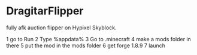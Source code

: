 # DragitarFlipper
fully afk auction flipper on Hypixel Skyblock.

1 go to Run
2 Type %appdata%
3 Go to .minecraft
4 make a mods folder in there
5 put the mod in the mods folder
6 get forge 1.8.9
7 launch
